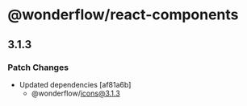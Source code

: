 # @wonderflow/react-components

## 3.1.3
### Patch Changes

- Updated dependencies [af81a6b]
  - @wonderflow/icons@3.1.3
